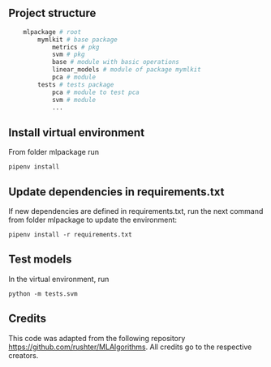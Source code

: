 ## Project structure

```python
    mlpackage # root
        mymlkit # base package
            metrics # pkg
            svm # pkg
            base # module with basic operations
            linear_models # module of package mymlkit
            pca # module
        tests # tests package
            pca # module to test pca
            svm # module
            ...
```

## Install virtual environment
From folder mlpackage run

``
pipenv install
``

## Update dependencies in requirements.txt
If new dependencies are defined in requirements.txt, run the next command from folder mlpackage to update the environment:

``
pipenv install -r requirements.txt
``

## Test models
In the virtual environment, run

``
python -m tests.svm
``
## Credits
This code was adapted from the following repository https://github.com/rushter/MLAlgorithms. All credits go to the respective creators.
